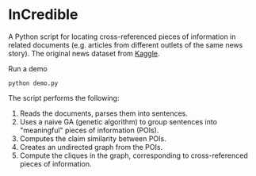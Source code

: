 # InCredible

A Python script for locating cross-referenced pieces of information in related documents (e.g. articles from different outlets of the same news story). The original news dataset from [Kaggle](https://www.kaggle.com/snapcrack/all-the-news).

Run a demo
```
python demo.py
```

The script performs the following:
1. Reads the documents, parses them into sentences.
2. Uses a naive GA (genetic algorithm) to group sentences into "meaningful" pieces of information (POIs).
3. Computes the claim similarity between POIs.
4. Creates an undirected graph from the POIs.
5. Compute the cliques in the graph, corresponding to cross-referenced pieces of information.
